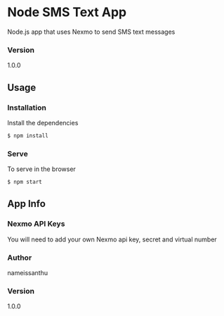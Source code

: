 # Node SMS Text App

Node.js app that uses Nexmo to send SMS text messages

### Version
1.0.0

## Usage

### Installation

Install the dependencies

```sh
$ npm install
```

### Serve
To serve in the browser

```sh
$ npm start
```

## App Info

### Nexmo API Keys
You will need to add your own Nexmo api key, secret and virtual number

### Author

nameissanthu

### Version

1.0.0

